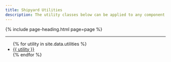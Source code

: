 ```yaml
---
title: Shipyard Utilities
description: The utility classes below can be applied to any component to override or extend the base styles of the component.
---
```


{% include page-heading.html page=page %}

---

<ul class="col-container">
  {% for utility in site.data.utilities %}
    <li class="mb-10 mb-x1-15 mb-x2-30 col col-100 col-x1-33 col-x2-25">
      <a href="{{ site.baseurl }}/utilities/{{ utility | replace: ' ', '-' | replace: '&', '' | replace: '--', '-' | downcase }}" class="box-link box-padding align-center text-md text-x1-lg text-x2-xl">
        {{ utility }}
      </a>
    </li>
  {% endfor %}
</ul>
